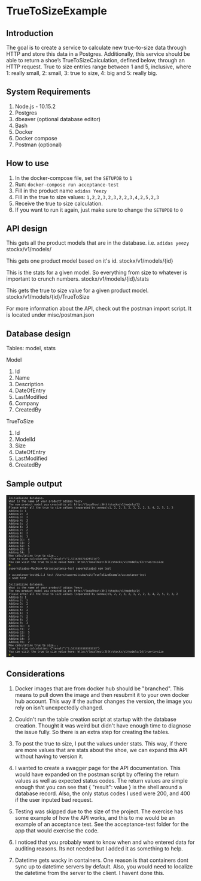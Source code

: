 # TrueToSizeExample

## Introduction

The goal is to create a service to calculate new true-to-size data through HTTP and store this data in a Postgres. Additionally, this service should be able to return a shoe’s TrueToSizeCalculation, defined below, through an HTTP request. True to size entries range between 1 and 5, inclusive, where 1: really small, 2: small, 3: true to size, 4: big and 5: really big.

## System Requirements

1. Node.js - 10.15.2
2. Postgres
3. dbeaver (optional database editor)
4. Bash
5. Docker
6. Docker compose
7. Postman (optional)

## How to use

1. In the docker-compose file, set the `SETUPDB` to `1`
2. Run: `docker-compose run acceptance-test`
3. Fill in the product name `adidas Yeezy`
4. Fill in the true to size values: `1,2,2,3,2,3,2,2,3,4,2,5,2,3`
5. Receive the true to size calculation.
6. If you want to run it again, just make sure to change the `SETUPDB` to `0`

## API design

This gets all the product models that are in the database.  i.e. `adidas yeezy`
stockx/v1/models/

This gets one product model based on it's id.
stockx/v1/models/{id}

This is the stats for a given model.  So everything from size to whatever is important to crunch numbers.
stockx/v1/models/{id}/stats

This gets the true to size value for a given product model.
stockx/v1/models/{id}/TrueToSize

For more information about the API, check out the postman import script.  It is located under misc/postman.json

## Database design

Tables: model, stats

Model
1. Id
2. Name
3. Description
4. DateOfEntry
5. LastModified
6. Company
7. CreatedBy

TrueToSize
1. Id
2. ModelId
3. Size
4. DateOfEntry
5. LastModified
6. CreatedBy

## Sample output

![output](https://raw.githubusercontent.com/supermitsuba/TrueToSizeExample/master/misc/output.png)

## Considerations

1.  Docker images that are from docker hub should be "branched".  This means to pull down the image and then resubmit it to your own docker hub account.  This way if the author changes the version, the image you rely on isn't unexpectedly changed.

2. Couldn't run the table creation script at startup with the database creation.  Thought it was weird but didn't have enough time to diagnose the issue fully.  So there is an extra step for creating the tables.

3. To post the true to size, I put the values under stats.  This way, if there are more values that are stats about the shoe, we can expand this API without having to version it.

4.  I wanted to create a swagger page for the API documentation.  This would have expanded on the postman script by offering the return values as well as expected status codes.  The return values are simple enough that you can see that { "result": value } is the shell around a database record.  Also, the only status codes I used were 200, and 400 if the user inputed bad request.

5.  Testing was skipped due to the size of the project.  The exercise has some example of how the API works, and this to me would be an example of an acceptance test.  See the acceptance-test folder for the app that would exercise the code.

6.  I noticed that you probably want to know when and who entered data for auditing reasons.  Its not needed but I added it as something to help.

7.  Datetime gets wacky in containers.  One reason is that containers dont sync up to datetime servers by default.  Also, you would need to localize the datetime from the server to the client.  I havent done this.